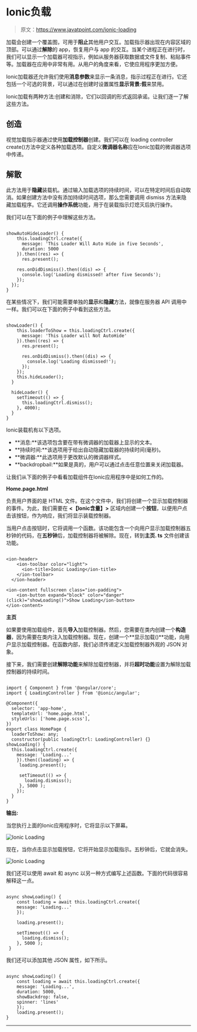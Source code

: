 # Ionic负载

> 原文：<https://www.javatpoint.com/ionic-loading>

加载会创建一个覆盖图，可用于**阻止**其他用户交互。加载指示器出现在内容区域的顶部。可以通过**解除**的 app，恢复用户与 app 的交互。当某个进程正在进行时，我们可以显示一个加载器可视指示，例如从服务器获取数据或文件复制、粘贴事件等。加载器在应用中非常有用。从用户的角度来看，它使应用程序更加方便。

Ionic加载器还允许我们使用**消息参数**来显示一条消息，指示过程正在进行。它还包括一个可选的背景，可以通过在创建时设置属性**显示背景:假**来禁用。

Ionic加载有两种方法:创建和消除，它们以回调的形式返回承诺。让我们逐一了解这些方法。

## 创造

视觉加载指示器通过使用**加载控制器**创建。我们可以在 loading controller create()方法中定义各种加载选项。自定义**微调器名称**应在Ionic加载的微调器选项中传递。

## 解散

此方法用于**隐藏**装载机。通过输入加载选项的持续时间，可以在特定时间后自动取消。如果创建方法中没有添加持续时间选项，那么您需要调用 dismiss 方法来隐藏加载程序。它还调用**操作系统**功能，用于在装载指示灯熄灭后执行操作。

我们可以在下面的例子中理解这些方法。

```

showAutoHideLoader() {
    this.loadingCtrl.create({
      message: 'This Loader Will Auto Hide in five Seconds',
      duration: 5000
    }).then((res) => {
      res.present();

    res.onDidDismiss().then((dis) => {
      console.log('Loading dismissed! after five Seconds');
    });
  });
}

```

在某些情况下，我们可能需要单独的**显示**和**隐藏**方法，就像在服务器 API 调用中一样。我们可以在下面的例子中看到这些方法。

```

showLoader() {
    this.loaderToShow = this.loadingCtrl.create({
      message: 'This Loader will Not AutoHide'
    }).then((res) => {
      res.present();

      res.onDidDismiss().then((dis) => {
        console.log('Loading dismissed!');
      });
    });
    this.hideLoader();
  }

  hideLoader() {
    setTimeout(() => {
      this.loadingCtrl.dismiss();
    }, 4000);
  }
}

```

Ionic装载机有以下选项。

*   **消息:**该选项包含要在带有微调器的加载器上显示的文本。
*   **持续时间:**该选项用于给出自动隐藏加载器的持续时间(毫秒)。
*   **微调器:**此选项用于更改默认的微调器样式。
*   **backdropbail:**如果是真的，用户可以通过点击任意位置来关闭加载器。

让我们从下面的例子中看看加载组件在Ionic应用程序中是如何工作的。

**Home.page.html**

负责用户界面的是 HTML 文件。在这个文件中，我们将创建一个显示加载控制器的事件。为此，我们需要在 **<【Ionic含量】>** 区域内创建一个**按钮**，以便用户点击该按钮，作为响应，我们将显示装载控制器。

当用户点击按钮时，它将调用一个函数。该功能包含一个向用户显示加载控制器五秒钟的代码，在**五秒钟**后，加载控制器将被解除。现在，转到**主页. ts** 文件创建该功能。

```

<ion-header>
    <ion-toolbar color="light">
      <ion-title>Ionic Loading</ion-title>
    </ion-toolbar>
  </ion-header>

<ion-content fullscreen class="ion-padding">
    <ion-button expand="block" color="danger" (click)="showLoading()">Show Loading</ion-button>
</ion-content>

```

**主页**

如果要使用加载组件，首先**导入**加载控制器。然后，您需要在类内创建一个**构造器**，因为需要在类内注入加载控制器。现在，创建一个**显示加载()**功能，向用户显示加载控制器。在函数内部，我们必须传递定义加载控制器外观的 JSON 对象。

接下来，我们需要创建**解除功能**来解除加载控制器，并将**超时功能**设置为解除加载控制器的持续时间。

```

import { Component } from '@angular/core';
import { LoadingController } from '@ionic/angular';

@Component({
  selector: 'app-home',
  templateUrl: 'home.page.html',
  styleUrls: ['home.page.scss'],
})
export class HomePage {
  loaderToShow: any;
  constructor(public loadingCtrl: LoadingController) {}
showLoading() {
  this.loadingCtrl.create({
    message: 'Loading...'
    }).then((loading) => {
     loading.present();

     setTimeout(() => {
       loading.dismiss();
     }, 5000 );
    });
  }
}

```

**输出:**

当您执行上面的Ionic应用程序时，它将显示以下屏幕。

![Ionic Loading](img/eee3fca7376bad97cd42ece072077737.png)

现在，当你点击显示加载按钮，它将开始显示加载指示。五秒钟后，它就会消失。

![Ionic Loading](img/274e342b1b17f20891d588f7a886d640.png)

我们还可以使用 await 和 async 以另一种方式编写上述函数。下面的代码很容易解释这一点。

```

async showLoading() {
    const loading = await this.loadingCtrl.create({
    message: 'Loading...'
    });

    loading.present();

    setTimeout(() => {
      loading.dismiss();
    }, 5000 );
 }

```

我们还可以添加其他 JSON 属性，如下所示。

```

async showLoading() {
    const loading = await this.loadingCtrl.create({
    message: 'Loading...',
    duration: 5000,
    showBackdrop: false,
    spinner: 'lines'
    });
    loading.present();
}

```

* * *